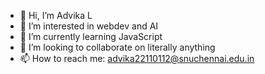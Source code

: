 - 👋 Hi, I’m Advika L
- 👀 I’m interested in webdev and AI 
- 🌱 I’m currently learning JavaScript 
- 💞️ I’m looking to collaborate on literally anything
- 📫 How to reach me: advika22110112@snuchennai.edu.in

<!---
Advika1030/Advika1030 is a ✨ special ✨ repository because its `README.md` (this file) appears on your GitHub profile.
You can click the Preview link to take a look at your changes.
--->
